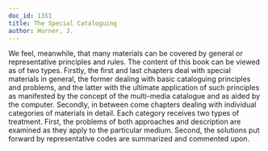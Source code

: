 ```yaml
---
doc_id: 1351
title: The Special Cataloguing
author: Horner, J.
---
```


We feel, meanwhile, that many materials can be covered by general
or representative principles and rules.  The content of this book can
be viewed as of two types.  Firstly, the first and last chapters deal with
special materials in general, the former dealing with basic cataloguing
principles and problems, and the latter with the ultimate application
of such principles as manifested by the concept of the multi-media
catalogue and as aided by the computer.  Secondly, in between come
chapters dealing with individual categories of materials in detail.  Each
category receives two types of treatment.  First, the problems of both
approaches and description are examined as they apply to the particular
medium.  Second, the solutions put forward by representative codes are
summarized and commented upon.